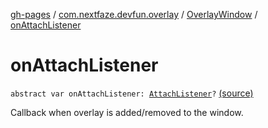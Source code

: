 [gh-pages](../../index.md) / [com.nextfaze.devfun.overlay](../index.md) / [OverlayWindow](index.md) / [onAttachListener](./on-attach-listener.md)

# onAttachListener

`abstract var onAttachListener: `[`AttachListener`](../-attach-listener.md)`?` [(source)](https://github.com/NextFaze/dev-fun/tree/master/devfun/src/main/java/com/nextfaze/devfun/overlay/OverlayWindow.kt#L157)

Callback when overlay is added/removed to the window.

